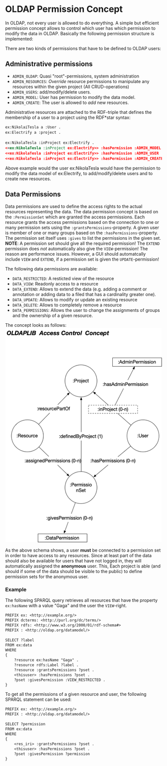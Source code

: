 # OLDAP Permission Concept

In OLDAP, not every user is allowed to do everything. A simple but efficient permission concept
allows to control which user has which permission to modify the data in OLDAP. Basically the following
permission structure is implemented:

There are two kinds of permissions that have to be defined to OLDAP users:

## Administrative permissions

- `ADMIN_OLDAP`: Quasi "root"-permissions, system administration
- `ADMIN_RESOURCES`: _Override_ resource permissions to manipulate
  any resources within the given project (All CRUD-operations)
- `ADMIN_USERS`: add/modify/delete users.
- `ADMIN_MODEL`: User has permission to modify the data model.
- `ADMIN_CREATE`: The user is allowed to _add_ new resources.

Administrative resources are attached to the RDF-triple that defines the
membership of a user to a project using the RDF*star syntax:

```rdf
ex:NikolaiTesla a :User .
ex:Electrify a :project .

ex:NikolaTesla :inProject ex:Electrify .
<<ex:NikolaTesla :inProject ex:Electrify>> :hasPermission :ADMIN_MODEL
<<ex:NikolaTesla :inProject ex:Electrify>> :hasPermission :ADMIN_USER
<<ex:NikolaTesla :inProject ex:Electrify>> :hasPermission :ADMIN_CREATE
```

Above example would the user ex:NikolaTesla would have the permission to modify
the data model of ex:Electrify, to add/modify/delete users and to create new
resources. 

## Data Permissions

Data permissions are used to define the access rights to the actual resources
representing the data. The data permission concept is based on the `:PermissionSet` which
are granted the access permissions. Each resource grants the access permissions based on
the connection to one or many permission sets using the `:grantsPermissions`-property. A
given user is member of one or many groups based on the `:hasPermissions`-property.
The permission set itself uses `:gives` to list the permissions in the given set.  
**NOTE**: A permission set should give all the required permission! The `EXTEND` permission
does *not* automatically also give the `VIEW`-permission! The reason are performance
issues. However, a GUI should automatcally include `VIEW` and `EXTEND`, if a permission
set is given the `UPDATE`-permission!

The following data permissions are available:

- `DATA_RESTRICTED`: A resticted view of the resource
- `DATA_VIEW`: Readonly access to a resource
- `DATA_EXTEND`: Allows to extend the data (e.g. adding a comment or annotation or
  adding data to a filed that has a cardinality greater one).
- `DATA_UPDATE`: Allows to modify or update an existing resource
- `DATA_DELETE`: Allows to completely remove a resource
- `DATA_PERMISSIONS`: Allows the user to change the assignments of groups
  and the ownership of a given resource.

The concept looks as follows: ![PermissionConcept](assets/PermissionConcept.gif)

As the above schema shows, a user **must** be connected to a permission set in order to have access
to any resources. Since at least part of the data should also be available for users that have
not logged in, they will automatically assigned the **anonymous** user. This, Each project is
able (and should if some of the data should be visible to the public) to define permission sets for
the anonymous user.

### Example

The following SPARQL query retrieves all resources that have the property `ex:hasName`
with a value "Gaga" and the user the `VIEW`-right.

```sparql
PREFIX ex: <http://example.org/>
PREFIX dcterms: <http://purl.org/dc/terms/>
PREFIX rdfs: <http://www.w3.org/2000/01/rdf-schema#>
PREFIX : <http://oldap.org/datamodel/>

SELECT ?label
FROM ex:data
WHERE
{
    ?resource ex:hasName "Gaga" .
    ?resource rdfs:Label ?label .
    ?resource :grantsPermissions ?pset .
    <thisuser> :hasPermissions ?pset .
    ?pset :givesPermission :VIEW_RESTRICTED .
}
```

To get all the permissions of a given resource and user, the following SPARQL statement can be used:

```sparql
PREFIX ex: <http://example.org/>
PREFIX : <http://oldap.org/datamodel/>

SELECT ?permission
FROM ex:data
WHERE
{
    <res_iri> :grantsPermissions ?pset .
    <thisuser> :hasPermissions ?pset .
    ?pset :givesPermission ?permission
}
```
